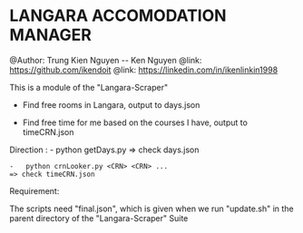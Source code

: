 # LANGARA ACCOMODATION MANAGER 

@Author: Trung Kien Nguyen -- Ken Nguyen 
@link: https://github.com/ikendoit 
@link: https://linkedin.com/in/ikenlinkin1998

This is a module of the "Langara-Scraper"

  - Find free rooms in Langara, output to days.json

  - Find free time for me based on the courses I have, output to timeCRN.json 

Direction : 
	-	python getDays.py 
	=> check days.json 

	-	python crnLooker.py <CRN> <CRN> ... 
	=> check timeCRN.json 

Requirement: 

  The scripts need "final.json", which is given when we run "update.sh" in the parent directory of the "Langara-Scraper" Suite
